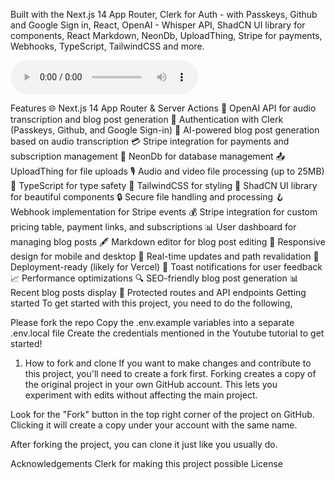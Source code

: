 Built with the Next.js 14 App Router, Clerk for Auth - with Passkeys, Github and Google Sign in, React, OpenAI - Whisper API, ShadCN UI library for components, React Markdown, NeonDb, UploadThing, Stripe for payments, Webhooks, TypeScript, TailwindCSS and more.



<audio controls>
  <source src="https://github.com/ShiruvatiNarasimha/speakeayaAI/blob/00a7c44a4b69a65a9b50d6d22fb268beff3e6d2d/Create%20Next%20App%20-%20Personal%20-%20Microsoft%E2%80%8B%20Edge%202024-10-02%2021-05-08.mp4" type="audio/mpeg">
  Your browser does not support the audio element.
</audio>





Features
🌐 Next.js 14 App Router & Server Actions
🤖 OpenAI API for audio transcription and blog post generation
🔐 Authentication with Clerk (Passkeys, Github, and Google Sign-in)
📝 AI-powered blog post generation based on audio transcription
💳 Stripe integration for payments and subscription management
💾 NeonDb for database management
📤 UploadThing for file uploads
🎙️ Audio and video file processing (up to 25MB)
📜 TypeScript for type safety
💅 TailwindCSS for styling
🎨 ShadCN UI library for beautiful components
🔒 Secure file handling and processing
🪝 Webhook implementation for Stripe events
💰 Stripe integration for custom pricing table, payment links, and subscriptions
📊 User dashboard for managing blog posts
🖋️ Markdown editor for blog post editing
📱 Responsive design for mobile and desktop
🔄 Real-time updates and path revalidation
🚀 Deployment-ready (likely for Vercel)
🔔 Toast notifications for user feedback
📈 Performance optimizations
🔍 SEO-friendly blog post generation
📊 Recent blog posts display
🔐 Protected routes and API endpoints
Getting started
To get started with this project, you need to do the following,

Please fork the repo
Copy the .env.example variables into a separate .env.local file
Create the credentials mentioned in the Youtube tutorial to get started!
1. How to fork and clone
If you want to make changes and contribute to this project, you'll need to create a fork first. Forking creates a copy of the original project in your own GitHub account. This lets you experiment with edits without affecting the main project.

Look for the "Fork" button in the top right corner of the project on GitHub. Clicking it will create a copy under your account with the same name.

After forking the project, you can clone it just like you usually do.

Acknowledgements
Clerk for making this project possible
License
